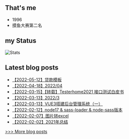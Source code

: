 
## That's me
* 1996
* 摸鱼大赛第二名
## my Status
![Stats](https://github-readme-stats.vercel.app/api?username=uasier)

## Latest blog posts
- [【2022-05-12】贷款模板](https://www.yuque.com/uasier/blog/oylb4s)
- [【2022-04-18】2022/04](https://www.yuque.com/uasier/blog/stib3c)
- [【2022-03-15】【转载】Testerhome2021 接口测试白皮书](https://www.yuque.com/uasier/blog/gp6r02)
- [【2022-03-13】2022/3](https://www.yuque.com/uasier/blog/ivkya5)
- [【2022-03-13】VUE3搭建后台管理系统（一）](https://www.yuque.com/uasier/blog/ocdiyc)
- [【2022-02-12】node17 & sass-loader & node-sass版本](https://www.yuque.com/uasier/blog/bu0wve)
- [【2022-02-07】图片转excel](https://www.yuque.com/uasier/blog/ryn6eg)
- [【2022-02-02】2021年总结](https://www.yuque.com/uasier/blog/sbrxzg)

[>>> More blog posts](https://www.yuque.com/uasier/blog)
